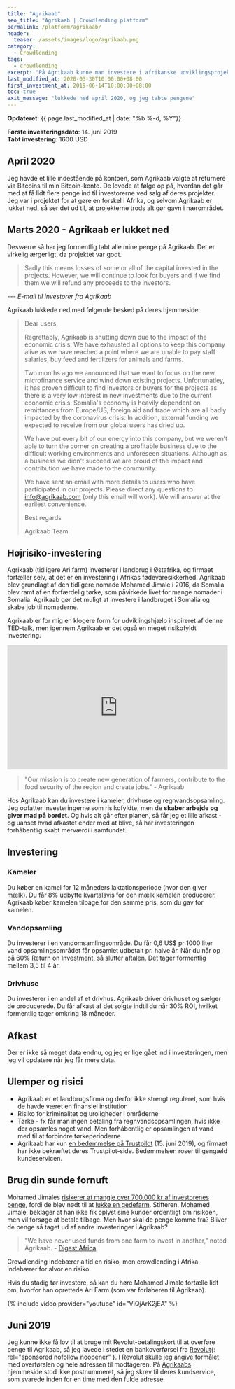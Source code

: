 ```yaml
---
title: "Agrikaab"
seo_title: "Agrikaab | Crowdlending platform"
permalink: /platform/agrikaab/
header:
  teaser: /assets/images/logo/agrikaab.png
category:
  - Crowdlending
tags:
  - crowdlending
excerpt: "På Agrikaab kunne man investere i afrikanske udviklingsprojekter. Platformen er gået ned."
last_modified_at: 2020-03-30T10:00:00+08:00
first_investment_at: 2019-06-14T10:00:00+08:00
toc: true
exit_message: "lukkede ned april 2020, og jeg tabte pengene"
---
```


**Opdateret**: {{ page.last_modified_at | date: "%b %-d, %Y"}}

**Første investeringsdato**: 14. juni 2019  
**Tabt investering**: 1600 USD

## April 2020

Jeg havde et lille indestående på kontoen, som Agrikaab valgte at returnere via Bitcoins til min Bitcoin-konto. De lovede at følge op på, hvordan det går med at få lidt flere penge ind til investorerne ved salg af deres projekter. Jeg var i projektet for at gøre en forskel i Afrika, og selvom Agrikaab er lukket ned, så ser det ud til, at projekterne trods alt gør gavn i nærområdet.

## Marts 2020 - Agrikaab er lukket ned

Desværre så har jeg formentlig tabt alle mine penge på Agrikaab. Det er virkelig ærgerligt, da projektet var godt.

> Sadly this means losses of some or all of the capital invested in the projects. However, we will continue to look for buyers and if we find them we will refund any proceeds to the investors.

--- <cite>E-mail til investorer fra Agrikaab</cite>

Agrikaab lukkede ned med følgende besked på deres hjemmeside:

> Dear users,
>
> Regrettably, Agrikaab is shutting down due to the impact of the economic crisis. We have exhausted all options to keep this company alive as we have reached a point where we are unable to pay staff salaries, buy feed and fertilizers for animals and farms.
>
> Two months ago we announced that we want to focus on the new microfinance service and wind down existing projects. Unfortunatley, it has proven difficult to find investors or buyers for the projects as there is a very low interest in new investments due to the current economic crisis. Somalia's economy is heavily dependent on remittances from Europe/US, foreign aid and trade which are all badly impacted by the coronavirus crisis. In addition, external funding we expected to receive from our global users has dried up.
>
> We have put every bit of our energy into this company, but we weren’t able to turn the corner on creating a profitable business due to the difficult working environments and unforeseen situations. Although as a business we didn't succeed we are proud of the impact and contribution we have made to the community. 
>
> We have sent an email with more details to users who have participated in our projects. Please direct any questions to info@agrikaab.com (only this email will work). We will answer at the earliest convenience.
>
> Best regards
>
> Agrikaab Team

## Højrisiko-investering

Agrikaab (tidligere Ari.farm) investerer i landbrug i Østafrika, og firmaet fortæller selv, at det er en investering i Afrikas fødevaresikkerhed. Agrikaab blev grundlagt af den tidligere nomade Mohamed Jimale i 2016, da Somalia blev ramt af en forfærdelig tørke, som påvirkede livet for mange nomader i Somalia. Agrikaab gør det muligt at investere i landbruget i Somalia og skabe job til nomaderne.

Agrikaab er for mig en klogere form for udviklingshjælp inspireret af denne TED-talk, men igennem Agrikaab er det også en meget risikofyldt investering.

<div style="max-width:854px"><div style="position:relative;height:0;padding-bottom:56.25%"><iframe src="https://embed.ted.com/talks/paul_o_connell_investments_in_the_future_a_new_approach_to_foreign_aid" width="854" height="480" style="position:absolute;left:0;top:0;width:100%;height:100%" frameborder="0" scrolling="no" allowfullscreen></iframe></div></div>

> "Our mission is to create new generation of farmers, contribute to the food security of the region and create jobs."
> \- Agrikaab

Hos Agrikaab kan du investere i kameler, drivhuse og regnvandsopsamling. Jeg opfatter investeringerne som risikofyldte, men de **skaber arbejde og giver mad på bordet**. Og hvis alt går efter planen, så får jeg et lille afkast - og uanset hvad afkastet ender med at blive, så har investeringen forhåbentlig skabt merværdi i samfundet.

## Investering

### Kameler

Du køber en kamel for 12 måneders laktationsperiode (hvor den giver mælk). Du får 8% udbytte kvartalsvis for den mælk kamelen producerer. Agrikaab køber kamelen tilbage for den samme pris, som du gav for kamelen.

### Vandopsamling

Du investerer i en vandomsamlingsområde. Du får 0,6 US$ pr 1000 liter vand opsamlingsområdet får opsamlet udbetalt pr. halve år. Når du når op på 60% Return on Investment, så slutter aftalen. Det tager formentlig mellem 3,5 til 4 år.

### Drivhuse

Du investerer i en andel af et drivhus. Agrikaab driver drivhuset og sælger de producerede. Du får afkast af det solgte indtil du når 30% ROI, hvilket formentlig tager omkring 18 måneder.

## Afkast

Der er ikke så meget data endnu, og jeg er lige gået ind i investeringen, men jeg vil opdatere når jeg får mere data.

## Ulemper og risici

- Agrikaab er et landbrugsfirma og derfor ikke strengt reguleret, som hvis de havde været en finansiel institution
- Risiko for kriminalitet og uroligheder i områderne
- Tørke - fx får man ingen betaling fra regnvandsopsamlingen, hvis ikke der opsamles noget vand. Men forhåbentlig er opsamlingen af vand med til at forbindre tørkeperioderne.
- Agrikaab har kun [en bedømmelse på Trustpilot](https://www.trustpilot.com/review/ari.farm) (15. juni 2019), og firmaet har ikke bekræftet deres Trustpilot-side. Bedømmelsen roser til gengæld kundeservicen.

## Brug din sunde fornuft

Mohamed Jimales [risikerer at mangle over 700.000 kr af investorenes penge](https://www.breakit.se/artikel/19391/mohamed-jimales-getprojekt-misslyckades), fordi de blev nødt til at [lukke en gedefarm](https://digestafrica.com/somalia-startup-agrikaab-goats-farms). Stifteren, Mohamed Jimale, beklager at han ikke fik oplyst sine kunder ordentligt om risikoen, men vil forsøge at betale tilbage. Men hvor skal de penge komme fra? Bliver de penge så taget ud af andre investeringer i Agrikaab? 

> "We have never used funds from one farm to invest in another," noted Agrikaab.
> \- [Digest Africa](https://digestafrica.com/somalia-startup-agrikaab-goats-farms)

Crowdlending indebærer altid en risiko, men crowdlending i Afrika indebærer for alvor en risiko.

Hvis du stadig tør investere, så kan du høre Mohamed Jimale fortælle lidt om, hvorfor han oprettede Ari Farm (som var forløberen til Agrikaab).

{% include video provider="youtube" id="ViQjArK2jEA" %}

## Juni 2019

Jeg kunne ikke få lov til at bruge mit Revolut-betalingskort til at overføre penge til Agrikaab, så jeg lavede i stedet en bankoverførsel fra [Revolut](/go/revolut/){: rel="sponsored nofollow noopener" }. I Revolut skulle jeg angive formålet med overførslen og hele adressen til modtageren. På [Agrikaabs](/platform/agrikaab/) hjemmeside stod ikke postnummeret, så jeg skrev til deres kundservice, som svarede inden for en time med den fulde adresse. 
